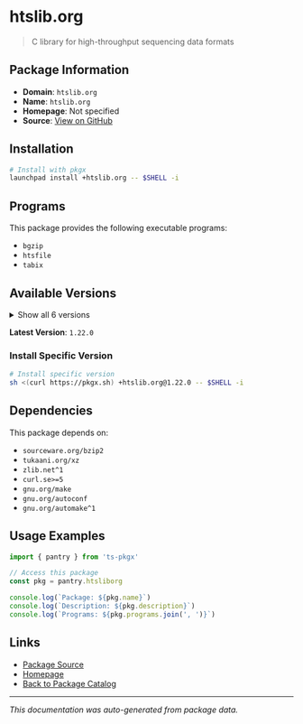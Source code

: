 # htslib.org

> C library for high-throughput sequencing data formats

## Package Information

- **Domain**: `htslib.org`
- **Name**: `htslib.org`
- **Homepage**: Not specified
- **Source**: [View on GitHub](https://github.com/pkgxdev/pantry/tree/main/projects/htslib.org/package.yml)

## Installation

```bash
# Install with pkgx
launchpad install +htslib.org -- $SHELL -i
```

## Programs

This package provides the following executable programs:

- `bgzip`
- `htsfile`
- `tabix`

## Available Versions

<details>
<summary>Show all 6 versions</summary>

- `1.22.0`, `1.21.0`, `1.20.0`, `1.19.1`, `1.19.0`
- `1.18.0`

</details>

**Latest Version**: `1.22.0`

### Install Specific Version

```bash
# Install specific version
sh <(curl https://pkgx.sh) +htslib.org@1.22.0 -- $SHELL -i
```

## Dependencies

This package depends on:

- `sourceware.org/bzip2`
- `tukaani.org/xz`
- `zlib.net^1`
- `curl.se>=5`
- `gnu.org/make`
- `gnu.org/autoconf`
- `gnu.org/automake^1`

## Usage Examples

```typescript
import { pantry } from 'ts-pkgx'

// Access this package
const pkg = pantry.htsliborg

console.log(`Package: ${pkg.name}`)
console.log(`Description: ${pkg.description}`)
console.log(`Programs: ${pkg.programs.join(', ')}`)
```

## Links

- [Package Source](https://github.com/pkgxdev/pantry/tree/main/projects/htslib.org/package.yml)
- [Homepage](#)
- [Back to Package Catalog](../package-catalog.md)

---

*This documentation was auto-generated from package data.*
